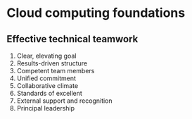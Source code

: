 # Cloud computing foundations

## Effective technical teamwork
1. Clear, elevating goal
2. Results-driven structure
3. Competent team members
4. Unified commitment
5. Collaborative climate
6. Standards of excellent
7. External support and recognition
8. Principal leadership
